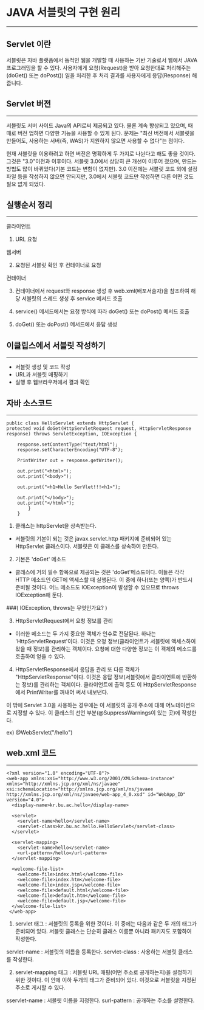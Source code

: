 JAVA 서블릿의 구현 원리
======================
***
## Servlet 이란

서블릿은 자바 플랫폼에서 동적인 웹을 개발할 때 사용하는 기반 기술로서 웹에서 JAVA 프로그래밍을 할 수 있다.
사용자에게 요청(Request)을 받아 요청한대로 처리해주는 (doGet() 또는 doPost()) 일을 처리한 후 처리 결과를 사용자에게 응답(Response) 해줍니다.

Servlet 버전
-----------
***

서블릿도 서버 사이드 Java의 API로써 제공되고 있다. 물론 계속 향상되고 있으며, 때때로 버전 업하면 다양한 기능을 사용할 수 있게 된다. 문제는 "최신 버전에서 서블릿을 만들어도, 사용하는 서버(즉, WAS)가 지원하지 않으면 사용할 수 없다"는 점이다.

현재 서블릿을 이용하려고 하면 버전은 명확하게 두 가지로 나뉜다고 해도 좋을 것이다. 그것은 "3.0"이전과 이후이다. 서블릿 3.0에서 상당히 큰 개선이 이루어 졌으며, 만드는 방법도 많이 바뀌었다(기본 코드는 변함이 없지만). 3.0 이전에는 서블릿 코드 외에 설정 파일 등을 작성하지 않으면 안되지만, 3.0에서 서블릿 코드만 작성하면 다른 어떤 것도 필요 없게 되었다.

실행순서 정리
------------
***

클라이언트
1. URL 요청

웹서버

2. 요청된 서블릿 확인 후 컨테이너로 요청

컨테이너

3. 컨테이너에서 request와 response 생성 후 web.xml(배포서술자)을 참조하여 해당 서블릿의 스레드 생성 후 service 메서드 호출

4. service() 메서드에서는 요청 방식에 따라 doGet() 또는 doPost() 메서드 호출

5. doGet() 또는 doPost() 메서드에서 응답 생성

## 이클립스에서 서블릿 작성하기
***

- 서블릿 생성 및 코드 작성
- URL과 서블릿 매핑하기
- 실행 후 웹브라우저에서 결과 확인

## 자바 소스코드
***

```
public class HelloServlet extends HttpServlet {
protected void doGet(HttpServletRequest request, HttpServletResponse response) throws ServletException, IOException {

	response.setContentType("text/html");
	response.setCharacterEncoding("UTF-8");

	PrintWriter out = response.getWriter();

	out.print("<html>");
	out.print("<body>");

	out.print("<h1>Hello SerVlet!!!<h1>");

	out.print("</body>");
	out.print("</html>");
        }
    }
```    
1. 클래스는 httpServlet을 상속받는다.
- 서블릿의 기본이 되는 것은 javax.servlet.http 패키지에 준비되어 있는 HttpServlet 클래스이다. 서블릿은 이 클래스를 상속하여 만든다.

2. 기본은 'doGet' 메소드
- 클래스에 거의 필수 항목으로 제공되는 것은 'doGet'메소드이다. 이들은 각각 HTTP 메소드인 GET에 액세스할 때 실행된다. 이 중에 하나(또는 양쪽)가 반드시 준비될 것이다. 어느 메소드도 IOException이 발생할 수 있으므로 throws IOException해 둔다.

###( IOException, throws는 무엇인가요? )

3. HttpServletRequest에서 요청 정보를 관리
- 이러한 메소드는 두 가지 중요한 객체가 인수로 전달된다. 하나는 'HttpServletRequest'이다. 이것은 요청 정보(클라이언트가 서블릿에 액세스하여 왔을 때 정보)를 관리하는 객체이다. 요청에 대한 다양한 정보는 이 객체의 메소드를 호출하여 얻을 수 있다.

4. HttpServletResponse에서 응답을 관리
또 다른 객체가 "HttpServletResponse"이다. 이것은 응답 정보(서블릿에서 클라이언트에 반환하는 정보)를 관리하는 객체이다. 클라이언트에 출력 등도 이 HttpServletResponse에서 PrintWriter를 꺼내어 써서 내보낸다.

이 밖에 Servlet 3.0을 사용하는 경우에는 이 서블릿의 공개 주소에 대해 어노테이션으로 지정할 수 있다. 이 클래스의 선언 부분(@SuppressWarnings이 있는 곳)에 작성한다.

ex) @WebServlet("/hello")

## web.xml 코드

***

```
<?xml version="1.0" encoding="UTF-8"?>
<web-app xmlns:xsi="http://www.w3.org/2001/XMLSchema-instance" xmlns="http://xmlns.jcp.org/xml/ns/javaee" xsi:schemaLocation="http://xmlns.jcp.org/xml/ns/javaee http://xmlns.jcp.org/xml/ns/javaee/web-app_4_0.xsd" id="WebApp_ID" version="4.0">
  <display-name>kr.bu.ac.hello</display-name>

  <servlet>
    <servlet-name>hello</servlet-name>
    <servlet-class>kr.bu.ac.hello.HelloServlet</servlet-class>
  </servlet>

  <servlet-mapping>
    <servlet-name>hello</servlet-name>
    <url-pattern>/hello</url-pattern>
  </servlet-mapping>

  <welcome-file-list>
    <welcome-file>index.html</welcome-file>
    <welcome-file>index.htm</welcome-file>
    <welcome-file>index.jsp</welcome-file>
    <welcome-file>default.html</welcome-file>
    <welcome-file>default.htm</welcome-file>
    <welcome-file>default.jsp</welcome-file>
  </welcome-file-list>
 </web-app>
```
1. servlet 태그 : 서블릿의 등록을 위한 것이다. 이 중에는 다음과 같은 두 개의 태그가 준비되어 있다. 서블릿 클래스는 단순히 클래스 이름뿐 아니라 패키지도 포함하여 작성한다.

servlet-name : 서블릿의 이름을 등록한다.
servlet-class : 사용하는 서블릿 클래스를 작성한다.

2. servlet-mapping 태그 : 서블릿 URL 매핑(어떤 주소로 공개하는지)을 설정하기 위한 것이다. 이 안에 이하 두개의 태그가 준비되어 있다. 이것으로 서블릿을 지정된 주소로 게시할 수 있다.

sservlet-name : 서블릿 이름을 지정한다.
surl-pattern : 공개하는 주소를 설명한다.
